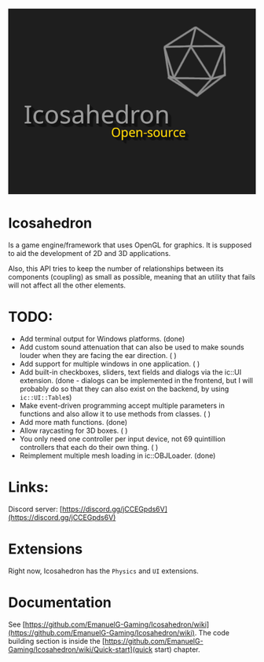 ![Icosahedron cover art](resources/icosahedron-cover-art.png)

# Icosahedron
Is a game engine/framework that uses OpenGL for graphics. It is supposed to aid the development of 2D and 3D applications.

Also, this API tries to keep the number of relationships between its components (coupling) as small as possible, meaning that an utility that fails will not affect all the other elements.


# TODO:

- Add terminal output for Windows platforms. (done)
- Add custom sound attenuation that can also be used to make sounds louder when they are facing the ear direction. ( )
- Add support for multiple windows in one application. ( )
- Add built-in checkboxes, sliders, text fields and dialogs via the ic::UI extension. (done - dialogs can be implemented in the frontend, but I will probably do so that they can also exist on the backend, by using `ic::UI::Table`s) 
- Make event-driven programming accept multiple parameters in functions and also allow it to use methods from classes. ( )
- Add more math functions. (done)
- Allow raycasting for 3D boxes. ( )
- You only need one controller per input device, not 69 quintillion controllers that each do their own thing. ( )
- Reimplement multiple mesh loading in ic::OBJLoader. (done)


# Links:
Discord server: [https://discord.gg/jCCEGpds6V](https://discord.gg/jCCEGpds6V)

# Extensions
Right now, Icosahedron has the `Physics` and `UI` extensions.

# Documentation
See [https://github.com/EmanuelG-Gaming/Icosahedron/wiki](https://github.com/EmanuelG-Gaming/Icosahedron/wiki). The code building section is inside the [https://github.com/EmanuelG-Gaming/Icosahedron/wiki/Quick-start](quick start) chapter. 
